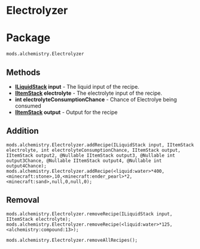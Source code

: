 # Electrolyzer

# Package
`mods.alchemistry.Electrolyzer`

## Methods
- **[ILiquidStack](/Vanilla/Liquids/ILiquidStack/) input** - The liquid input of the recipe.
- **[IItemStack](/Vanilla/Items/IItemStack/) electrolyte** - The electrolyte input of the recipe.
- **int electrolyteConsumptionChance** - Chance of Electrolye being consumed
- **[IItemStack](/Vanilla/Items/IItemStack/) output** - Output for the recipe

## Addition
```zenscript
mods.alchemistry.Electrolyzer.addRecipe(ILiquidStack input, IItemStack electrolyte, int electrolyteConsumptionChance, IItemStack output, IItemStack output2, @Nullable IItemStack output3, @Nullable int output3Chance, @Nullable IItemStack output4, @Nullable int output4Chance);
mods.alchemistry.Electrolyzer.addRecipe(<liquid:water>*400,<minecraft:stone>,10,<minecraft:ender_pearl>*2,<minecraft:sand>,null,0,null,0);
```

## Removal
```zenscript
mods.alchemistry.Electrolyzer.removeRecipe(ILiquidStack input, IItemStack electrolyte);
mods.alchemistry.Electrolyzer.removeRecipe(<liquid:water>*125,<alchemistry:compound:13>);

mods.alchemistry.Electrolyzer.removeAllRecipes();
```
